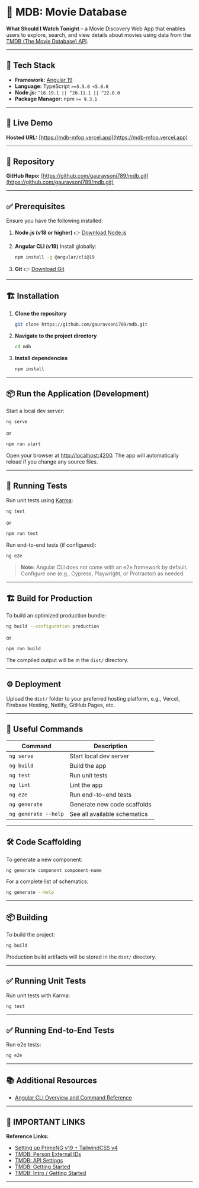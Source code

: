 # 📌 MDB: Movie Database

**What Should I Watch Tonight** – a Movie Discovery Web App that enables users to explore, search, and view details about movies using data from the [TMDB (The Movie Database) API](https://www.themoviedb.org/).

---

## 🧩 Tech Stack

* **Framework:** [Angular 19](https://angular.dev)
* **Language:** TypeScript `>=5.5.0 <5.8.0`
* **Node.js:** `^18.19.1 || ^20.11.1 || ^22.0.0`
* **Package Manager:** npm `>= 9.3.1`

---

## 🚀 Live Demo

**Hosted URL:** [https://mdb-mfop.vercel.app](https://mdb-mfop.vercel.app)

---

## 📂 Repository

**GitHub Repo:** [https://github.com/gauravsoni789/mdb.git](https://github.com/gauravsoni789/mdb.git)

---

## ✅ Prerequisites

Ensure you have the following installed:

1. **Node.js (v18 or higher)**
   👉 [Download Node.js](https://nodejs.org)

2. **Angular CLI (v19)**
   Install globally:

   ```bash
   npm install -g @angular/cli@19
   ```

3. **Git**
   👉 [Download Git](https://git-scm.com/)

---

## 🏗️ Installation

1. **Clone the repository**

   ```bash
   git clone https://github.com/gauravsoni789/mdb.git
   ```

2. **Navigate to the project directory**

   ```bash
   cd mdb
   ```

3. **Install dependencies**

   ```bash
   npm install
   ```

---

## 📦 Run the Application (Development)

Start a local dev server:

```bash
ng serve
```

or

```bash
npm run start
```

Open your browser at [http://localhost:4200](http://localhost:4200).
The app will automatically reload if you change any source files.

---

## 🧪 Running Tests

Run unit tests using [Karma](https://karma-runner.github.io):

```bash
ng test
```

or

```bash
npm run test
```

Run end-to-end tests (if configured):

```bash
ng e2e
```

> **Note:** Angular CLI does not come with an e2e framework by default. Configure one (e.g., Cypress, Playwright, or Protractor) as needed.

---

## 🏗️ Build for Production

To build an optimized production bundle:

```bash
ng build --configuration production
```

or

```bash
npm run build
```

The compiled output will be in the `dist/` directory.

---

## ⚙️ Deployment

Upload the `dist/` folder to your preferred hosting platform, e.g., Vercel, Firebase Hosting, Netlify, GitHub Pages, etc.

---

## 📌 Useful Commands

| Command              | Description                  |
| -------------------- | ---------------------------- |
| `ng serve`           | Start local dev server       |
| `ng build`           | Build the app                |
| `ng test`            | Run unit tests               |
| `ng lint`            | Lint the app                 |
| `ng e2e`             | Run end-to-end tests         |
| `ng generate`        | Generate new code scaffolds  |
| `ng generate --help` | See all available schematics |

---

## 🛠️ Code Scaffolding

To generate a new component:

```bash
ng generate component component-name
```

For a complete list of schematics:

```bash
ng generate --help
```

---

## 📦 Building

To build the project:

```bash
ng build
```

Production build artifacts will be stored in the `dist/` directory.

---

## ✅ Running Unit Tests

Run unit tests with Karma:

```bash
ng test
```

---

## ✅ Running End-to-End Tests

Run e2e tests:

```bash
ng e2e
```

---

## 📚 Additional Resources

* [Angular CLI Overview and Command Reference](https://angular.dev/tools/cli)

---

## 🔗 IMPORTANT LINKS

**Reference Links:**

* [Setting up PrimeNG v19 + TailwindCSS v4](https://medium.com/@daniel.codrea/setting-up-a-primeng-v19-and-tailwindcss-v4-project-f1b550c8e2d0)
* [TMDB: Person External IDs](https://developer.themoviedb.org/reference/person-external-ids)
* [TMDB: API Settings](https://www.themoviedb.org/settings/api)
* [TMDB: Getting Started](https://developer.themoviedb.org/docs/getting-started)
* [TMDB: Intro / Getting Started](https://developer.themoviedb.org/reference/intro/getting-started)

---

